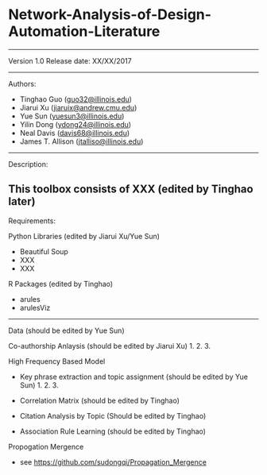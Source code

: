 # Network-Analysis-of-Design-Automation-Literature

-------------------------------------------------------------------------------
Version 1.0
Release date: XX/XX/2017

--------------------------------------------------------------------------------
Authors: 
- Tinghao Guo (guo32@illinois.edu)
- Jiarui Xu (jiaruix@andrew.cmu.edu)
- Yue Sun (yuesun3@illinois.edu)
- Yilin Dong (ydong24@illinois.edu)
- Neal Davis (davis68@illinois.edu)
- James T. Allison (jtalliso@illinois.edu)

-------------------------------------------------------------------------------
Description:

This toolbox consists of XXX (edited by Tinghao later) 
-------------------------------------------------------------------------------
Requirements:

Python Libraries (edited by Jiarui Xu/Yue Sun)
 - Beautiful Soup
 - XXX
 - XXX
 
R Packages (edited by Tinghao)
 - arules
 - arulesViz

-------------------------------------------------------------------------------
Data (should be edited by Yue Sun)


Co-authorship Anlaysis (should be edited by Jiarui Xu)
 1.
 2.
 3.
 
High Frequency Based Model 
 - Key phrase extraction and topic assignment (should be edited by Yue Sun) 
	1.
	2.
	3.
	
 - Correlation Matrix (should be edited by Tinghao)
 
 - Citation Analysis by Topic (Should be edited by Tinghao)
 
 - Association Rule Learning (should be edited by Tinghao)

Propogation Mergence
 - see https://github.com/sudongqi/Propagation_Mergence
